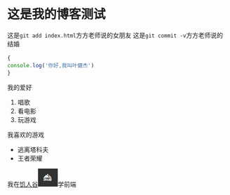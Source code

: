 # 这是我的博客测试

这是`git add index.html`方方老师说的女朋友
这是`git commit -v`方方老师说的结婚

```javascript
{
console.log('你好,我叫叶健杰')
}
```

我的爱好
1. 唱歌
2. 看电影
3. 玩游戏


我喜欢的游戏
* 逃离塔科夫
* 王者荣耀

我在[饥人谷](https://jirengu.com/)![饥人谷](jirengu.png)学前端
